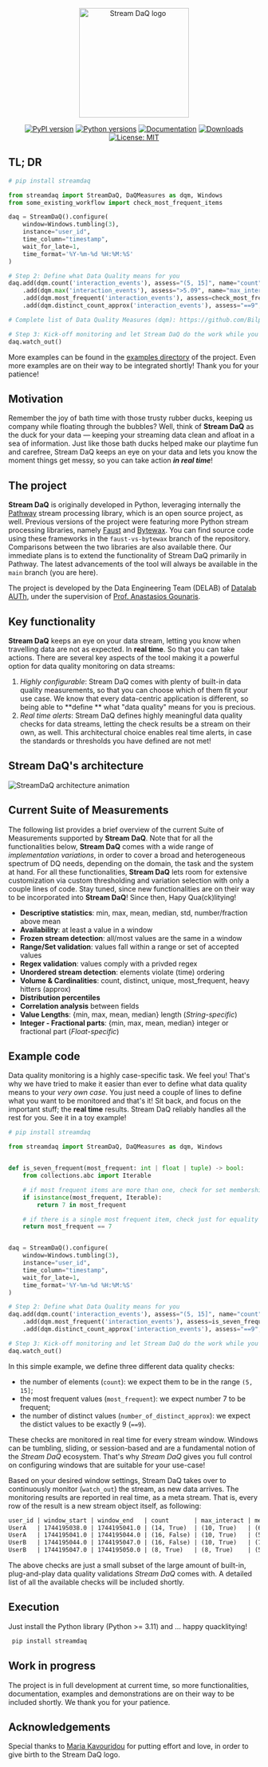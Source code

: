 <p align="center">
  <img height="220px" src="https://github.com/user-attachments/assets/ebe3a950-5fbb-49d8-b6b1-f232ca7dc362" alt="Stream DaQ logo">
</p>
<!-- TODO: Create a transparent version of the logo! -->

<p align="center">
    <a href="https://pypi.org/project/streamdaq/"><img src="https://badge.fury.io/py/streamdaq.svg" alt="PyPI version"></a>
    <a href="https://pypi.org/project/streamdaq/"><img src="https://img.shields.io/pypi/pyversions/streamdaq.svg" alt="Python versions"></a>
    <a href="https://bilpapster.github.io/stream-DaQ/"><img src="https://img.shields.io/website?label=docs&url=https%3A%2F%2Fbilpapster.github.io/stream-DaQ%2F" alt="Documentation"></a>
    <a href="https://pepy.tech/project/streamdaq"><img src="https://pepy.tech/badge/streamdaq" alt="Downloads"></a>
    <a href="https://opensource.org/licenses/MIT"><img src="https://img.shields.io/badge/License-MIT-yellow.svg" alt="License: MIT"></a>
</p>

## TL; DR

```python
# pip install streamdaq

from streamdaq import StreamDaQ, DaQMeasures as dqm, Windows
from some_existing_workflow import check_most_frequent_items

daq = StreamDaQ().configure(
    window=Windows.tumbling(3),
    instance="user_id",
    time_column="timestamp",
    wait_for_late=1,
    time_format='%Y-%m-%d %H:%M:%S'
)

# Step 2: Define what Data Quality means for you
daq.add(dqm.count('interaction_events'), assess="(5, 15]", name="count")
    .add(dqm.max('interaction_events'), assess=">5.09", name="max_interact")
    .add(dqm.most_frequent('interaction_events'), assess=check_most_frequent_items, name="freq_interact")
    .add(dqm.distinct_count_approx('interaction_events'), assess="==9", name="approx_dist_interact")

# Complete list of Data Quality Measures (dqm): https://github.com/Bilpapster/stream-DaQ/blob/main/streamdaq/DaQMeasures.py

# Step 3: Kick-off monitoring and let Stream DaQ do the work while you focus on the important
daq.watch_out()
```
More examples can be found in the [examples directory](https://github.com/Bilpapster/stream-DaQ/tree/main/examples) of the project. Even more examples are on their way to be integrated shortly! Thank you for your patience!

## Motivation
Remember the joy of bath time with those trusty rubber ducks, keeping us company while floating through the bubbles?
Well, think of **Stream DaQ** as the duck for your data — keeping your streaming data clean and afloat in a sea of
information. Just like those bath ducks helped make our playtime fun and carefree, Stream DaQ keeps an eye on your data
and lets you know the moment things get messy, so you can take action ***in real time***!


## The project

**Stream DaQ** is originally developed in Python, leveraging internally
the [Pathway](https://github.com/pathwaycom/pathway) stream processing library, which is an open source project, as
well. Previous versions of the project were featuring more Python stream processing libraries,
namely [Faust](https://faust-streaming.github.io/faust/) and [Bytewax](https://bytewax.io/). You can find source code
using these frameworks in the `faust-vs-bytewax` branch of the repository. Comparisons between the two libraries are
also available there. Our immediate plans is to extend the functionality of Stream DaQ primarily in Pathway. The latest
advancements of the tool will always be available in the `main` branch (you are here).

The project is developed by the Data Engineering Team (DELAB) of [Datalab AUTh](https://datalab.csd.auth.gr/), under the
supervision of [Prof. Anastasios Gounaris](https://datalab-old.csd.auth.gr/~gounaris/).

## Key functionality

**Stream DaQ** keeps an eye on your data stream, letting you know when travelling data are not as expected. In **real
time**. So that you can take actions. There are several key aspects of the tool making it a powerful option for data
quality monitoring on data streams:

1. *Highly configurable*: Stream DaQ comes with plenty of built-in data quality measurements, so that you can choose
   which of them fit your use case. We know that every data-centric application is different, so being able to **define
   ** what "data quality" means for you is precious.
2. *Real time alerts*: Stream DaQ defines highly meaningful data quality checks for data streams, letting the check
   results be a stream on their own, as well. This architectural choice enables real time alerts, in case the standards
   or thresholds you have defined are not met!

## Stream DaQ's architecture

![StreamDaQ architecture animation](https://github.com/user-attachments/assets/df59f529-c74d-425e-a19f-66a95482c716)

## Current Suite of Measurements
The following list provides a brief overview of the current Suite of Measurements supported by **Stream DaQ**. Note that for all the functionalities below, **Stream DaQ** comes with a wide range of _implementation variations_, in order to cover a broad and heterogeneous spectrum of DQ needs, depending on the domain, the task and the system at hand. For all these functionalities, **Stream DaQ** lets room for extensive customization via custom thresholding and variation selection with only a couple lines of code. Stay tuned, since new functionalities are on their way to be incorporated into **Stream DaQ**! Since then, Hapy Qua(ck)litying!

- **Descriptive statistics**: min, max, mean, median, std, number/fraction above mean
- **Availability**: at least a value in a window
- **Frozen stream detection**: all/most values are the same in a window
- **Range/Set validation**: values fall within a range or set of accepted values
- **Regex validation**: values comply with a privded regex
- **Unordered stream detection**: elements violate (time) ordering
- **Volume & Cardinalities**: count, distinct, unique, most_frequent, heavy hitters (approx)
- **Distribution percentiles**
- **Correlation analysis** between fields
- **Value Lengths**: {min, max, mean, median} length (_String-specific_)
- **Integer - Fractional parts**: {min, max, mean, median} integer or fractional part (_Float-specific_)

## Example code

Data quality monitoring is a highly case-specific task. We feel you! That's why we have tried to make it easier than
ever to define what data quality means to your *very own case*. You just need a couple of lines to define what you want
to be monitored and that's it! Sit back, and focus on the important stuff; the **real time** results. Stream DaQ
reliably handles all the rest for you. See it in a toy example!

```python
# pip install streamdaq

from streamdaq import StreamDaQ, DaQMeasures as dqm, Windows


def is_seven_frequent(most_frequent: int | float | tuple) -> bool:
    from collections.abc import Iterable

    # if most frequent items are more than one, check for set membership
    if isinstance(most_frequent, Iterable):
        return 7 in most_frequent

    # if there is a single most frequent item, check just for equality
    return most_frequent == 7


daq = StreamDaQ().configure(
    window=Windows.tumbling(3),
    instance="user_id",
    time_column="timestamp",
    wait_for_late=1,
    time_format='%Y-%m-%d %H:%M:%S'
)

# Step 2: Define what Data Quality means for you
daq.add(dqm.count('interaction_events'), assess="(5, 15]", name="count")
    .add(dqm.most_frequent('interaction_events'), assess=is_seven_frequent, name="freq_interact")
    .add(dqm.distinct_count_approx('interaction_events'), assess="==9", name="approx_dist_interact")

# Step 3: Kick-off monitoring and let Stream DaQ do the work while you focus on the important
daq.watch_out()
```

In this simple example, we define three different data quality checks:

- the number of elements (`count`): we expect them to be in the range `(5, 15]`;
- the most frequent values (`most_frequent`): we expect number 7 to be frequent;
- the number of distinct values (`number_of_distinct_approx`): we expect the distict values to be exactly 9 (`==9`).

These checks are monitored in real time for every stream window. Windows can be tumbling, sliding, or session-based and are 
a fundamental notion of the *Stream DaQ* ecosystem. That's why *Stream DaQ* gives you full control on configuring windows
that are suitable for your use-case!

Based on your desired window settings, Stream DaQ takes over to continuously monitor (`watch_out`) the stream, as new data arrives.
The monitoring results are reported in real time, as a meta stream. That is, every row of the result is a new stream
object itself, as following:

```markdown
user_id | window_start | window_end   | count       | max_interact | med_interact | freq_interact   
UserA   | 1744195038.0 | 1744195041.0 | (14, True)  | (10, True)   | (6.5, True)  | (6, False)      
UserA   | 1744195041.0 | 1744195044.0 | (16, False) | (10, True)   | (5.0, True)  | (7, True)      
UserB   | 1744195044.0 | 1744195047.0 | (16, False) | (10, True)   | (7.0, True)  | (9, False)      
UserB   | 1744195047.0 | 1744195050.0 | (8, True)   | (8, True)    | (5.0, True)  | ((2, 7), True)
```

The above checks are just a small subset of the large amount of built-in, plug-and-play data quality validations *Stream DaQ* comes with. A detailed 
list of all the available checks will be included shortly.

## Execution

Just install the Python library (Python >= 3.11) and ... happy quacklitying!

   ```bash
    pip install streamdaq
   ```

## Work in progress

The project is in full development at current time, so more functionalities, documentation, examples and demonstrations
are on their way to be included shortly. We thank you for your patience.

## Acknowledgements

Special thanks to [Maria Kavouridou](https://www.linkedin.com/in/maria-kavouridou/) for putting effort and love, in
order to give birth to the Stream DaQ logo.

